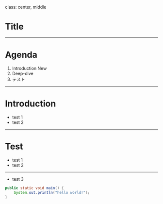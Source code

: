 class: center, middle

# Title

---

# Agenda

1. Introduction New
2. Deep-dive
3. テスト

---

# Introduction

- test 1
- test 2

---

# Test

- test 1
- test 2

---

- test 3

```java
public static void main() {
    System.out.println("hello world!");
}
```

